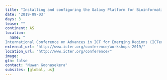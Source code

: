 ```yaml
---
title: "Installing and configuring the Galaxy Platform for Bioinformatics data analysis"
date: '2019-09-03'
days: 3
tease: ""
continent: AS
location:
  name: "
International Conference on Advances in ICT for Emerging Regions (ICTer), Colombo, Sri Lanka"
external_url: "http://www.icter.org/conference/workshops-2019/"
location_url: "http://www.icter.org/conference/"
image: 
gtn: false
contact: "Nuwan Goonasekera"
subsites: [global, us]
---
```

